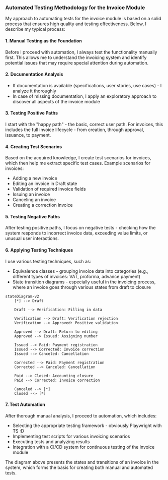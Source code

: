 ### Automated Testing Methodology for the Invoice Module

My approach to automating tests for the invoice module is based on a solid process that ensures high quality and testing effectiveness. Below, I describe my typical process:

#### **1. Manual Testing as the Foundation**

Before I proceed with automation, I always test the functionality manually first. This allows me to understand the invoicing system and identify potential issues that may require special attention during automation.

#### **2. Documentation Analysis**

- If documentation is available (specifications, user stories, use cases) - I analyze it thoroughly
- In case of missing documentation, I apply an exploratory approach to discover all aspects of the invoice module

#### **3. Testing Positive Paths**

I start with the "happy path" - the basic, correct user path. For invoices, this includes the full invoice lifecycle - from creation, through approval, issuance, to payment.

#### **4. Creating Test Scenarios**

Based on the acquired knowledge, I create test scenarios for invoices, which then help me extract specific test cases. Example scenarios for invoices:
- Adding a new invoice
- Editing an invoice in Draft state
- Validation of required invoice fields
- Issuing an invoice
- Canceling an invoice
- Creating a correction invoice

#### **5. Testing Negative Paths**

After testing positive paths, I focus on negative tests - checking how the system responds to incorrect invoice data, exceeding value limits, or unusual user interactions.

#### **6. Applying Testing Techniques**

I use various testing techniques, such as:
- Equivalence classes - grouping invoice data into categories (e.g., different types of invoices: VAT, proforma, advance payment)
- State transition diagrams - especially useful in the invoicing process, where an invoice goes through various states from draft to closure

```mermaid
stateDiagram-v2
    [*] --> Draft

    Draft --> Verification: Filling in data

    Verification --> Draft: Verification rejection
    Verification --> Approved: Positive validation

    Approved --> Draft: Return to editing
    Approved --> Issued: Assigning number

    Issued --> Paid: Payment registration
    Issued --> Corrected: Invoice correction
    Issued --> Canceled: Cancellation

    Corrected --> Paid: Payment registration
    Corrected --> Canceled: Cancellation

    Paid --> Closed: Accounting closure
    Paid --> Corrected: Invoice correction

    Canceled --> [*]
    Closed --> [*]
```

#### **7. Test Automation**

After thorough manual analysis, I proceed to automation, which includes:
- Selecting the appropriate testing framework - obviously Playwright with TS :D
- Implementing test scripts for various invoicing scenarios
- Executing tests and analyzing results
- Integration with a CI/CD system for continuous testing of the invoice module

The diagram above presents the states and transitions of an invoice in the system, which forms the basis for creating both manual and automated tests.